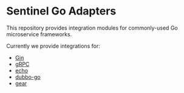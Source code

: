 # Sentinel Go Adapters

This repository provides integration modules for commonly-used Go microservice frameworks.

Currently we provide integrations for:

- [Gin](./gin)
- [gRPC](./grpc)
- [echo](./echo)
- [dubbo-go](https://github.com/apache/dubbo-go/blob/master/filter/filter_impl/sentinel_filter.go)
- [gear]('./gear')
